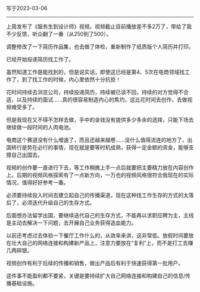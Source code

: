 写于2023-03-06

-----
上周发布了《服务生到设计师》视频。视频截止目前播放差不多2万了，带给了我不少反馈，听众翻了一番（从250到了500）。

调整修改了一下简历作品集，也去做了体检，重新制作了纸质版个人简历并打印。

已经开始投递简历找工作了。

虽然知道工作是能找到的，但是说实话，即使这已经是第4、5次在电商领域找工作了，到了找工作的时候，内心里依然十分抗拒！

花时间持续去浏览公司，持续投递简历，持续被已读不回，持续的对方觉得不合适，以及持续的面试……真的很容易制造内心的焦灼，这比花时间去创作，去做视频难受多了。

但是我现在又不得不怎样去做，手中的金钱没有提供多少多余的选择，只能下场去继续做一段时间的人肉电池。

电商这个赛道没有什么增速了，而且还越来越卷……没什么值得流连的地方了，出国转行是势在必行的事情，现在就是要等时机成熟，获得一定金额的资金，能够支撑自己出国去。

视频的创作要一直进行下去，等工作稍微上手一点后就要把主要精力放在内容创作上。后期的视频风格探索有了一点新方向，一万也的视频风格很符合我现在的实际情况，值得好好参考一番。

必须要持续投入时间去建立起自己的传播渠道，现在这种找工作生存的方式的太落后了，必须迭代升级自己的生存方式。

后面想办法留学出国，要继续迭代自己的生存方式，不能再以求职应聘为主，主线是主动去解决一下问题，去开展自己业务获得造血能力。

以前还考虑过去体验一下餐厅工作什么的，从效率来讲，这非常低。放假时间要放在壮大自己的网络连接和构建新产品上，注意力要放在“复利”上，而不是打工去赚几两碎银。

视频创作有利于后续的传播和销售，做出产品后有利于快速获得第一批用户。

这件事不能盈利都不要紧，关键是要持续扩大自己网络连接和构建自己的信息/传播基础设施。

